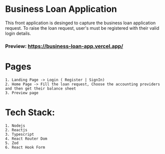 # Business Loan Application

This front application is desinged to capture the business loan application request. To raise the loan request, user's must be registered with their valid login details.
    
### Preview: https://business-loan-app.vercel.app/
 

# Pages
    1. Landing Page -> Login ( Register | SignIn)
    2. Home Page -> Fill the loan request, Choose the accounting providers and then get their balance sheet
    3. Preview page

# Tech Stack:
    1. Nodejs
    2. Reactjs
    3. Typescript
    4. React Router Dom
    5. Zod
    6. React Hook Form
